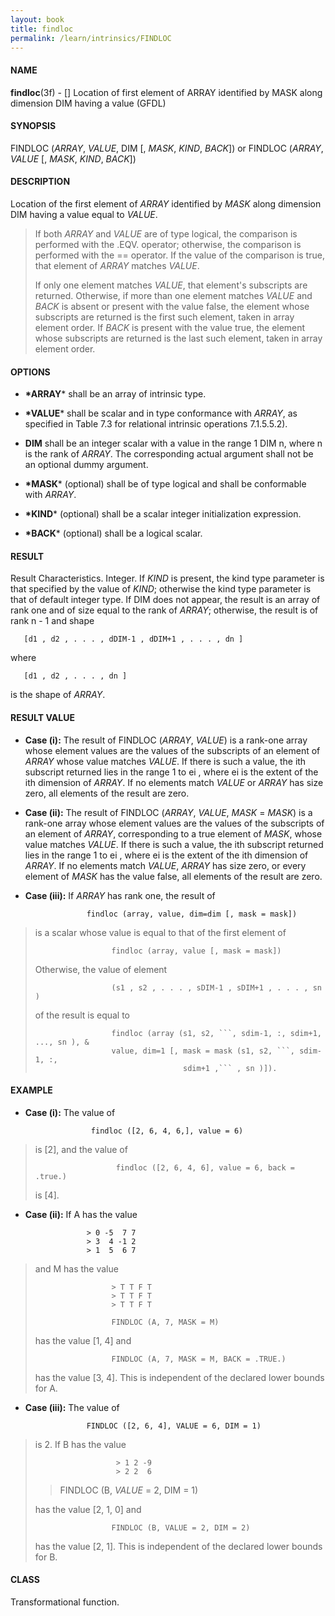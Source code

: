 ```yaml
---
layout: book
title: findloc
permalink: /learn/intrinsics/FINDLOC
---
```

#### NAME

__findloc__(3f) - \[\] Location of first element of ARRAY identified by MASK along dimension DIM having a value
(GFDL)

#### SYNOPSIS

FINDLOC (*ARRAY*, *VALUE*, DIM \[, *MASK*, *KIND*, *BACK*\]) or FINDLOC
(*ARRAY*, *VALUE* \[, *MASK*, *KIND*, *BACK*\])

#### DESCRIPTION

Location of the first element of *ARRAY* identified by *MASK* along
dimension DIM having a value equal to *VALUE*.

> If both *ARRAY* and *VALUE* are of type logical, the comparison is
> performed with the .EQV. operator; otherwise, the comparison is
> performed with the == operator. If the value of the comparison is
> true, that element of *ARRAY* matches *VALUE*.
>
> If only one element matches *VALUE*, that element's subscripts are
> returned. Otherwise, if more than one element matches *VALUE* and
> *BACK* is absent or present with the value false, the element whose
> subscripts are returned is the first such element, taken in array
> element order. If *BACK* is present with the value true, the element
> whose subscripts are returned is the last such element, taken in array
> element order.

#### OPTIONS

  - __*ARRAY__*
    shall be an array of intrinsic type.

  - __*VALUE__*
    shall be scalar and in type conformance with *ARRAY*, as specified
    in Table 7.3 for relational intrinsic operations 7.1.5.5.2).

  - __DIM__
    shall be an integer scalar with a value in the range 1 DIM n, where
    n is the rank of *ARRAY*. The corresponding actual argument shall
    not be an optional dummy argument.

  - __*MASK__*
    (optional) shall be of type logical and shall be conformable with
    *ARRAY*.

  - __*KIND__*
    (optional) shall be a scalar integer initialization expression.

  - __*BACK__*
    (optional) shall be a logical scalar.

#### RESULT

Result Characteristics. Integer. If *KIND* is present, the kind type
parameter is that specified by the value of *KIND*; otherwise the kind
type parameter is that of default integer type. If DIM does not appear,
the result is an array of rank one and of size equal to the rank of
*ARRAY*; otherwise, the result is of rank n - 1 and shape

```
   [d1 , d2 , . . . , dDIM-1 , dDIM+1 , . . . , dn ]
```

where

```
   [d1 , d2 , . . . , dn ]
```

is the shape of *ARRAY*.

#### RESULT VALUE

  - __Case (i):__
    The result of FINDLOC (*ARRAY*, *VALUE*) is a rank-one array whose
    element values are the values of the subscripts of an element of
    *ARRAY* whose value matches *VALUE*. If there is such a value, the
    ith subscript returned lies in the range 1 to ei , where ei is the
    extent of the ith dimension of *ARRAY*. If no elements match *VALUE*
    or *ARRAY* has size zero, all elements of the result are zero.

  - __Case (ii):__
    The result of FINDLOC (*ARRAY*, *VALUE*, *MASK* = *MASK*) is a
    rank-one array whose element values are the values of the subscripts
    of an element of *ARRAY*, corresponding to a true element of *MASK*,
    whose value matches *VALUE*. If there is such a value, the ith
    subscript returned lies in the range 1 to ei , where ei is the
    extent of the ith dimension of *ARRAY*. If no elements match
    *VALUE*, *ARRAY* has size zero, or every element of *MASK* has the
    value false, all elements of the result are zero.

  - __Case (iii):__
    If *ARRAY* has rank one, the result of

<!-- end list -->

```
                 findloc (array, value, dim=dim [, mask = mask])
```

> is a scalar whose value is equal to that of the first element of
>
> ```
>                  findloc (array, value [, mask = mask])
> ```
>
> Otherwise, the value of element
>
> ```
>                  (s1 , s2 , . . . , sDIM-1 , sDIM+1 , . . . , sn )
> ```
>
> of the result is equal to
>
> ````
>                  findloc (array (s1, s2, ```, sdim-1, :, sdim+1, ..., sn ), &
>                  value, dim=1 [, mask = mask (s1, s2, ```, sdim-1, :,
>                                  sdim+1 ,``` , sn )]).
> ````

#### EXAMPLE

  - __Case (i):__
    The value of

<!-- end list -->

```
                  findloc ([2, 6, 4, 6,], value = 6)
```

> is \[2\], and the value of
>
> ```
>                   findloc ([2, 6, 4, 6], value = 6, back = .true.)
> ```
>
> is \[4\].

  - __Case (ii):__
    If A has the value

<!-- end list -->

```
                 > 0 -5  7 7
                 > 3  4 -1 2
                 > 1  5  6 7
```

> and M has the value
>
> ```
>                  > T T F T
>                  > T T F T
>                  > T T F T
>
>                  FINDLOC (A, 7, MASK = M)
> ```
>
> has the value \[1, 4\] and
>
> ```
>                  FINDLOC (A, 7, MASK = M, BACK = .TRUE.)
> ```
>
> has the value \[3, 4\]. This is independent of the declared lower
> bounds for A.

  - __Case (iii):__
    The value of

<!-- end list -->

```
                 FINDLOC ([2, 6, 4], VALUE = 6, DIM = 1)
```

> is 2. If B has the value
>
> ```
>                   > 1 2 -9
>                   > 2 2  6
> ```
>
> > FINDLOC (B, *VALUE* = 2, DIM = 1)
>
> has the value \[2, 1, 0\] and
>
> ```
>                  FINDLOC (B, VALUE = 2, DIM = 2)
> ```
>
> has the value \[2, 1\]. This is independent of the declared lower
> bounds for B.

#### CLASS

Transformational function.
